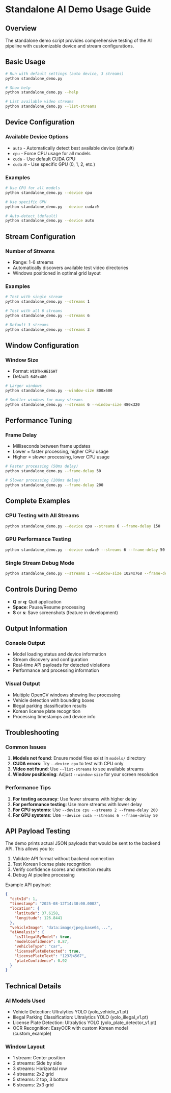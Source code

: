 # Standalone AI Demo Usage Guide

## Overview
The standalone demo script provides comprehensive testing of the AI pipeline with customizable device and stream configurations.

## Basic Usage
```bash
# Run with default settings (auto device, 3 streams)
python standalone_demo.py

# Show help
python standalone_demo.py --help

# List available video streams
python standalone_demo.py --list-streams
```

## Device Configuration

### Available Device Options
- `auto` - Automatically detect best available device (default)
- `cpu` - Force CPU usage for all models
- `cuda` - Use default CUDA GPU
- `cuda:0` - Use specific GPU (0, 1, 2, etc.)

### Examples
```bash
# Use CPU for all models
python standalone_demo.py --device cpu

# Use specific GPU
python standalone_demo.py --device cuda:0

# Auto-detect (default)
python standalone_demo.py --device auto
```

## Stream Configuration

### Number of Streams
- Range: 1-6 streams
- Automatically discovers available test video directories
- Windows positioned in optimal grid layout

### Examples
```bash
# Test with single stream
python standalone_demo.py --streams 1

# Test with all 6 streams
python standalone_demo.py --streams 6

# Default 3 streams
python standalone_demo.py --streams 3
```

## Window Configuration

### Window Size
- Format: `WIDTHxHEIGHT`
- Default: `640x480`

```bash
# Larger windows
python standalone_demo.py --window-size 800x600

# Smaller windows for many streams
python standalone_demo.py --streams 6 --window-size 480x320
```

## Performance Tuning

### Frame Delay
- Milliseconds between frame updates
- Lower = faster processing, higher CPU usage
- Higher = slower processing, lower CPU usage

```bash
# Faster processing (50ms delay)
python standalone_demo.py --frame-delay 50

# Slower processing (200ms delay)  
python standalone_demo.py --frame-delay 200
```

## Complete Examples

### CPU Testing with All Streams
```bash
python standalone_demo.py --device cpu --streams 6 --frame-delay 150
```

### GPU Performance Testing
```bash
python standalone_demo.py --device cuda:0 --streams 6 --frame-delay 50
```

### Single Stream Debug Mode
```bash
python standalone_demo.py --streams 1 --window-size 1024x768 --frame-delay 500
```

## Controls During Demo

- **Q** or **q**: Quit application
- **Space**: Pause/Resume processing
- **S** or **s**: Save screenshots (feature in development)

## Output Information

### Console Output
- Model loading status and device information
- Stream discovery and configuration
- Real-time API payloads for detected violations
- Performance and processing information

### Visual Output
- Multiple OpenCV windows showing live processing
- Vehicle detection with bounding boxes
- Illegal parking classification results
- Korean license plate recognition
- Processing timestamps and device info

## Troubleshooting

### Common Issues

1. **Models not found**: Ensure model files exist in `models/` directory
2. **CUDA errors**: Try `--device cpu` to test with CPU only
3. **Video not found**: Use `--list-streams` to see available streams
4. **Window positioning**: Adjust `--window-size` for your screen resolution

### Performance Tips

1. **For testing accuracy**: Use fewer streams with higher delay
2. **For performance testing**: Use more streams with lower delay
3. **For CPU systems**: Use `--device cpu --streams 2 --frame-delay 200`
4. **For GPU systems**: Use `--device cuda --streams 6 --frame-delay 50`

## API Payload Testing

The demo prints actual JSON payloads that would be sent to the backend API. This allows you to:

1. Validate API format without backend connection
2. Test Korean license plate recognition
3. Verify confidence scores and detection results
4. Debug AI pipeline processing

Example API payload:
```json
{
  "cctvId": 1,
  "timestamp": "2025-08-12T14:30:00.000Z",
  "location": {
    "latitude": 37.6158,
    "longitude": 126.8441
  },
  "vehicleImage": "data:image/jpeg;base64,...",
  "aiAnalysis": {
    "isIllegalByModel": true,
    "modelConfidence": 0.87,
    "vehicleType": "car",
    "licensePlateDetected": true,
    "licensePlateText": "123가4567",
    "plateConfidence": 0.92
  }
}
```

## Technical Details

### AI Models Used
- Vehicle Detection: Ultralytics YOLO (yolo_vehicle_v1.pt)
- Illegal Parking Classification: Ultralytics YOLO (yolo_illegal_v1.pt)  
- License Plate Detection: Ultralytics YOLO (yolo_plate_detector_v1.pt)
- OCR Recognition: EasyOCR with custom Korean model (custom_example)

### Window Layout
- 1 stream: Center position
- 2 streams: Side by side
- 3 streams: Horizontal row
- 4 streams: 2x2 grid
- 5 streams: 2 top, 3 bottom
- 6 streams: 2x3 grid